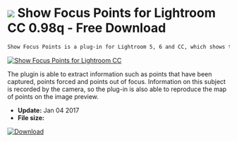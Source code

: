 # ![](https://cdn.softexe.net/static/icon/9/show-focus-points-dla-lightroom-cc-11236.png) Show Focus Points for Lightroom CC 0.98q - Free Download

```sh
Show Focus Points is a plug-in for Lightroom 5, 6 and CC, which shows the focus points in the picture. Information about this is taken from the metadata stored in the file by the camera. For now, the plug-in supports only Nikon and Canon cameras.
```
[![Show Focus Points for Lightroom CC](https://gallery.dpcdn.pl/imgc/Tools/73225/g_-_420x350_1.5_-_x20170104214625_0.png)](https://softexe.net/win/multimedia/image-viewer/show-focus-points-for-lightroom-cc:ppbcf.html)

The plugin is able to extract information such as points that have been captured, points forced and points out of focus. Information on this subject is recorded by the camera, so the plug-in is also able to reproduce the map of points on the image preview.


- **Update:** Jan 04 2017
- **File size:** 

[![Download](https://cdn.softexe.net/static/img/download.png)](https://softexe.net/win/multimedia/image-viewer/show-focus-points-for-lightroom-cc:ppbcf.html)

